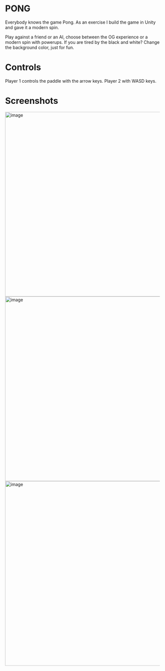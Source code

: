 # PONG

Everybody knows the game Pong. As an exercise I build the game in Unity and gave it a modern spin.

Play against a friend or an AI, choose between the OG experience or a modern spin with powerups. If you are tired by the black and white? Change the background color, just for fun.

# Controls

Player 1 controls the paddle with the arrow keys.
Player 2 with WASD keys.

# Screenshots

<img width="600" alt="image" src="https://github.com/LordElain/Pong/assets/47543964/f3bb828e-ee33-41e0-9ff0-65fa95c94f31">
<img width="600" alt="image" src="https://github.com/LordElain/Pong/assets/47543964/9cd9693c-1cd5-4930-ab1b-bd2a6f11b501">
<img width="600" alt="image" src="https://github.com/LordElain/Pong/assets/47543964/73ea1fc5-eb82-4db0-984a-4224278e7665">
